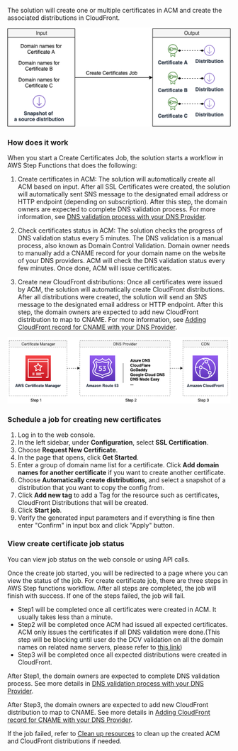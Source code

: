 The solution will create one or multiple certificates in ACM and create the associated distributions in CloudFront. 

![create-certificate-job](../../../images/create-certificate-job.png)

### How does it work

When you start a Create Certificates Job, the solution starts a workflow in AWS Step Functions that does the following:

1. Create certificates in ACM: The solution will automatically create all ACM based on input. After all SSL Certificates were created, the solution will automatically sent SNS message to the designated email address or HTTP endpoint (depending on subscription). After this step, the domain owners are expected to complete DNS validation process. For more information, see [DNS validation process with your DNS Provider](./dns-validation-process.md).

2. Check certificates status in ACM: The solution checks the progress of DNS validation status every 5 minutes. The DNS validation is a manual process, also known as Domain Control Validation. Domain owner needs to manually add a CNAME record for your domain name on the website of your DNS providers. ACM will check the DNS validation status every few minutes. Once done, ACM will issue certificates. 

3. Create new CloudFront distributions: Once all certificates were issued by ACM, the solution will automatically create CloudFront distributions. After all distributions were created, the solution will send an SNS message to the designated email address or HTTP endpoint. After this step, the domain owners are expected to add new CloudFront distribution to map to CNAME. For more information, see [Adding CloudFront record for CNAME with your DNS Provider](./add-record-for-cname.md).

![certificate-workflow](../../../images/certificate-workflow.png)

### Schedule a job for creating new certificates

1. Log in to the web console.
2. In the left sidebar, under **Configuration**, select **SSL Certification**. 
3. Choose **Request New Certificate**.
4. In the page that opens, click **Get Started**.
5. Enter a group of domain name list for a certificate. Click **Add domain names for another certificate** if you want to create another certificate. 
6. Choose **Automatically create distributions**, and select a snapshot of a distribution that you want to copy the config from. 
7. Click **Add new tag** to add a Tag for the resource such as certificates, CloudFront Distributions that will be created.
8. Click **Start job**.
9. Verify the generated input parameters and if everything is fine then enter "Confirm" in input box and click "Apply" button.

### View create certificate job status

You can view job status on the web console or using API calls.

Once the create job started, you will be redirected to a page where you can view the status of the job. For create certificate job, there are three steps in AWS Step functions workflow. After all steps are completed, the job will finish with success. If one of the steps failed, the job will fail. 

* Step1 will be completed once all certificates were created in ACM. It usually takes less than a minute. 
* Step2 will be completed once ACM had issued all expected certificates. ACM only issues the certificates if all DNS validation were done.(This step will be blocking until user do the DCV validation on all the domain names on related name servers, please refer to [this link](https://docs.aws.amazon.com/acm/latest/userguide/dns-validation.html))
* Step3 will be completed once all expected distributions were created in CloudFront. 

After Step1, the domain owners are expected to complete DNS validation process. See more details in [DNS validation process with your DNS Provider](./dns-validation-process.md).

After Step3, the domain owners are expected to add new CloudFront distribution to map to CNAME. See more details in [Adding CloudFront record for CNAME with your DNS Provider](./add-record-for-cname.md).

If the job failed, refer to [Clean up resources](clean-up-resources.md) to clean up the created ACM and CloudFront distributions if needed.


